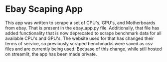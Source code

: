 # Ebay Scaping App

This app was written to scrape a set of CPU's, GPU's, and Motherboards from ebay. That is present in the ebay_app.py file. Additionally, that file has added functionality that is now deprecated to scrape benchmark data for all available CPU's and GPU's. The website used for that has changed their terms of service, so previously scraped benchmarks were saved as csv files and are currently being used. Becuase of this change, while still hosted on streamlit, the app has been made private.
